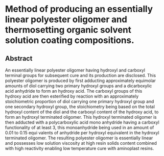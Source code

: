 # Method of producing an essentially linear polyester oligomer and thermosetting organic solvent solution coating compositions.

## Abstract
An essentially linear polyester oligomer having hydroxyl and carboxyl terminal groups for subsequent cure and its production are disclosed. This polyester oligomer is produced by first adducting approximately equimolar amounts of diol carrying two primary hydroxyl groups and a dicarboxylic acid anhydride to form an hydroxy acid. The carboxyl groups of this hydroxy acid are then esterified by reaction with an approximately stoichiometric proportion of diol carrying one primary hydroxyl group and one secondary hydroxyl group, the stoichiometry being based on the total hydroxyl content of the diol and the carboxyl content of the hydroxy acid, to form an hydroxyl terminated oligomer. This hydroxyl terminated oligomer is then adducted with a polycarboxylic acid mono anhydride having a carboxyl functionality of at least 3, this monoanhydride being used in an amount of 0.01 to 0.15 equi valents of anhydride per hydroxyl equivalent in the hydroxyl terminated oligomer. The resulting polyester oligomer is essentially linear and possesses low solution viscosity at high resin solids content combined with high reactivity enabling low temperature cure with aminoplast resins.